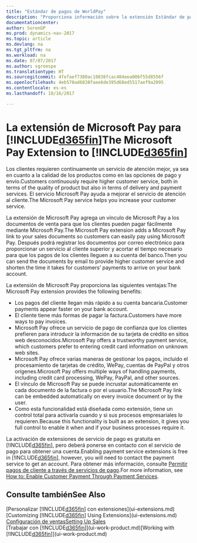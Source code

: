 ```yaml
---
title: "Estándar de pagos de WorldPay"
description: "Proporciona información sobre la extensión Estándar de pagos de WorldPay"
documentationcenter: 
author: SorenGP
ms.prod: dynamics-nav-2017
ms.topic: article
ms.devlang: na
ms.tgt_pltfrm: na
ms.workload: na
ms.date: 07/07/2017
ms.author: sgroespe
ms.translationtype: HT
ms.sourcegitcommit: 4fefaef7380ac10836fcac404eea006f55d8556f
ms.openlocfilehash: 4eb570ad6838faee6de395d68ed5517aef9a2095
ms.contentlocale: es-es
ms.lasthandoff: 10/16/2017

---
```

# <a name="the-microsoft-pay-extension-to-included365finincludesd365finlongmdmd"></a><span data-ttu-id="88e51-103">La extensión de Microsoft Pay para [!INCLUDE[d365fin](includes/d365fin_long_md.md)]</span><span class="sxs-lookup"><span data-stu-id="88e51-103">The Microsoft Pay Extension to [!INCLUDE[d365fin](includes/d365fin_long_md.md)]</span></span>
<span data-ttu-id="88e51-104">Los clientes requieren continuamente un servicio de atención mejor, ya sea en cuanto a la calidad de los productos como en las opciones de pago y envío.</span><span class="sxs-lookup"><span data-stu-id="88e51-104">Customers continuously require higher customer service, both in terms of the quality of product but also in terms of delivery and payment services.</span></span> <span data-ttu-id="88e51-105">El servicio Microsoft Pay ayuda a mejorar el servicio de atención al cliente.</span><span class="sxs-lookup"><span data-stu-id="88e51-105">The Microsoft Pay service helps you increase your customer service.</span></span>

<span data-ttu-id="88e51-106">La extensión de Microsoft Pay agrega un vínculo de Microsoft Pay a los documentos de venta para que los clientes pueden pagar fácilmente mediante Microsoft Pay.</span><span class="sxs-lookup"><span data-stu-id="88e51-106">The Microsoft Pay extension adds a Microsoft Pay link to your sales documents so customers can easily pay using Microsoft Pay.</span></span> <span data-ttu-id="88e51-107">Después podrá registrar los documentos por correo electrónico para proporcionar un servicio al cliente superior y acortar el tiempo necesario para que los pagos de los clientes lleguen a su cuenta del banco.</span><span class="sxs-lookup"><span data-stu-id="88e51-107">Then you can send the documents by email to provide higher customer service and shorten the time it takes for customers’ payments to arrive on your bank account.</span></span>

<span data-ttu-id="88e51-108">La extensión de Microsoft Pay proporciona las siguientes ventajas:</span><span class="sxs-lookup"><span data-stu-id="88e51-108">The Microsoft Pay extension provides the following benefits:</span></span>
- <span data-ttu-id="88e51-109">Los pagos del cliente llegan más rápido a su cuenta bancaria.</span><span class="sxs-lookup"><span data-stu-id="88e51-109">Customer payments appear faster on your bank account.</span></span>
- <span data-ttu-id="88e51-110">El cliente tiene más formas de pagar la factura.</span><span class="sxs-lookup"><span data-stu-id="88e51-110">Customers have more ways to pay invoices.</span></span>
- <span data-ttu-id="88e51-111">Microsoft Pay ofrece un servicio de pago de confianza que los clientes prefieren para introducir la información de su tarjeta de crédito en sitios web desconocidos.</span><span class="sxs-lookup"><span data-stu-id="88e51-111">Microsoft Pay offers a trustworthy payment service, which customers prefer to entering credit card information on unknown web sites.</span></span>
- <span data-ttu-id="88e51-112">Microsoft Pay ofrece varias maneras de gestionar los pagos, incluido el procesamiento de tarjetas de crédito, WePay, cuentas de PayPal y otros orígenes.</span><span class="sxs-lookup"><span data-stu-id="88e51-112">Microsoft Pay offers multiple ways of handling payments, including credit card processing, WePay, PayPal, and other sources.</span></span>
- <span data-ttu-id="88e51-113">El vínculo de Microsoft Pay se puede incrustar automáticamente en cada documento de la factura o por el usuario.</span><span class="sxs-lookup"><span data-stu-id="88e51-113">The Microsoft Pay link can be embedded automatically on every invoice document or by the user.</span></span>
- <span data-ttu-id="88e51-114">Como esta funcionalidad está diseñada como extensión, tiene un control total para activarla cuando y si sus procesos empresariales lo requieren.</span><span class="sxs-lookup"><span data-stu-id="88e51-114">Because this functionality is built as an extension, it gives you full control to enable it when and if your business processes require it.</span></span>

<span data-ttu-id="88e51-115">La activación de extensiones de servicio de pago es gratuita en [!INCLUDE[d365fin](includes/d365fin_md.md)], pero deberá ponerse en contacto con el servicio de pago para obtener una cuenta.</span><span class="sxs-lookup"><span data-stu-id="88e51-115">Enabling payment service extensions is free in [!INCLUDE[d365fin](includes/d365fin_md.md)], however, you will need to contact the payment service to get an account.</span></span> <span data-ttu-id="88e51-116">Para obtener más información, consulte [Permitir pagos de cliente a través de servicios de pago](sales-how-enable-payment-service-extensions.md).</span><span class="sxs-lookup"><span data-stu-id="88e51-116">For more information, see [How to: Enable Customer Payment Through Payment Services](sales-how-enable-payment-service-extensions.md).</span></span>

## <a name="see-also"></a><span data-ttu-id="88e51-117">Consulte también</span><span class="sxs-lookup"><span data-stu-id="88e51-117">See Also</span></span>
<span data-ttu-id="88e51-118">[Personalizar [!INCLUDE[d365fin](includes/d365fin_md.md)] con extensiones](ui-extensions.md)</span><span class="sxs-lookup"><span data-stu-id="88e51-118">[Customizing [!INCLUDE[d365fin](includes/d365fin_md.md)] Using Extensions](ui-extensions.md)</span></span>  
[<span data-ttu-id="88e51-119">Configuración de ventas</span><span class="sxs-lookup"><span data-stu-id="88e51-119">Setting Up Sales</span></span>](sales-setup-sales.md)  
<span data-ttu-id="88e51-120">[Trabajar con [!INCLUDE[d365fin](includes/d365fin_md.md)]](ui-work-product.md)</span><span class="sxs-lookup"><span data-stu-id="88e51-120">[Working with [!INCLUDE[d365fin](includes/d365fin_md.md)]](ui-work-product.md)</span></span>

